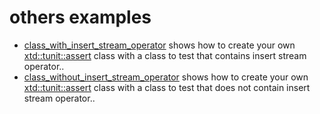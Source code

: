 # others examples

* [class_with_insert_stream_operator](class_with_insert_stream_operator/README.md) shows how to create your own [xtd::tunit::assert](../../../src/xtd.tunit/include/xtd/assert.h) class with a class to test that contains insert stream operator..
* [class_without_insert_stream_operator](class_without_insert_stream_operator/README.md) shows how to create your own [xtd::tunit::assert](../../../src/xtd.tunit/include/xtd/assert.h) class with a class to test that does not contain insert stream operator..
